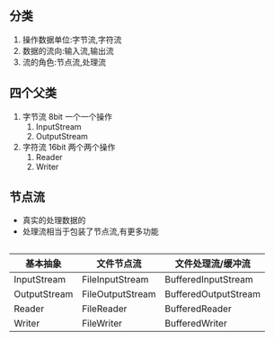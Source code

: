 ## 分类
1. 操作数据单位:字节流,字符流
2. 数据的流向:输入流,输出流
3. 流的角色:节点流,处理流

## 四个父类
1. 字节流 8bit 一个一个操作
   1. InputStream
   2. OutputStream
2. 字符流 16bit 两个两个操作
    1. Reader
    2. Writer
    
## 节点流
- 真实的处理数据的
- 处理流相当于包装了节点流,有更多功能

##
|基本抽象|文件节点流|文件处理流/缓冲流|
|----|----|----|
|InputStream|FileInputStream|BufferedInputStream|
|OutputStream|FileOutputStream|BufferedOutputStream|
|Reader|FileReader|BufferedReader|
|Writer|FileWriter|BufferedWriter|